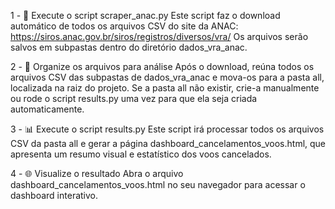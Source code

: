 1 - 🚀 Execute o script scraper_anac.py
Este script faz o download automático de todos os arquivos CSV do site da ANAC:
https://siros.anac.gov.br/siros/registros/diversos/vra/
Os arquivos serão salvos em subpastas dentro do diretório dados_vra_anac.

2 - 📁 Organize os arquivos para análise
Após o download, reúna todos os arquivos CSV das subpastas de dados_vra_anac e mova-os para a pasta all, localizada na raiz do projeto.
Se a pasta all não existir, crie-a manualmente ou rode o script results.py uma vez para que ela seja criada automaticamente.

3 - 📊 Execute o script results.py
Este script irá processar todos os arquivos CSV da pasta all e gerar a página dashboard_cancelamentos_voos.html, que apresenta um resumo visual e estatístico dos voos cancelados.

4 - 🌐 Visualize o resultado
Abra o arquivo dashboard_cancelamentos_voos.html no seu navegador para acessar o dashboard interativo.
